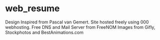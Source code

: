 # web_resume
Design Inspired from Pascal van Gemert.
Site hosted freely using 000 webhosting.
Free DNS and Mail Server from FreeNOM
Images from Gifly, Stockphotos and BestAnimations.com
